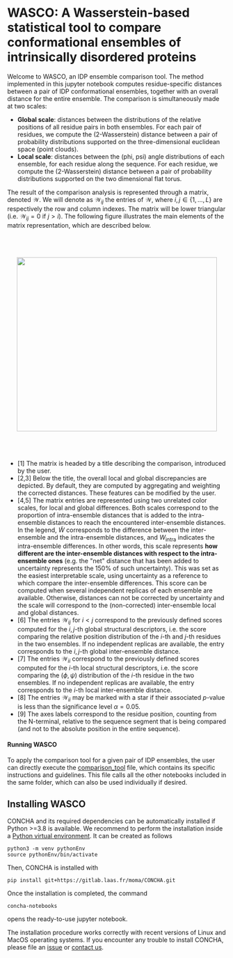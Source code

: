 # WASCO: A Wasserstein-based statistical tool to compare conformational ensembles of intrinsically disordered proteins

Welcome to WASCO, an IDP ensemble comparison tool. The method implemented in this jupyter notebook computes residue-specific distances between a pair of IDP conformational ensembles, together with an overall distance for the entire ensemble. The comparison is simultaneously made at two scales:
* **Global scale**: distances between the distributions of the relative positions of all residue pairs in both ensembles. For each pair of residues, we compute the (2-Wasserstein) distance between a pair of probability distributions supported on the three-dimensional euclidean space (point clouds).
* **Local scale**: distances between the (phi, psi) angle distributions of each ensemble, for each residue along the sequence. For each residue, we compute the (2-Wasserstein) distance between a pair of probability distributions supported on the two dimensional flat torus.

The result of the comparison analysis is represented through a matrix, denoted $`\mathcal{W}`$. We will denote as $`\mathcal{W}_{ij}`$ the entries of $`\mathcal{W}`$, where $`i,j\in\lbrace 1,\ldots,L\rbrace`$ are respectively the row and column indexes. The matrix will be lower triangular (i.e. $`\mathcal{W}_{ij}=0`$ if $`j>i`$). The following figure illustrates the main elements of the matrix representation, which are described below.

<br />
<br />
<br />
<div align="center">
<img src="toymatrix.png"  width="460" height="400">
</div>
<br />
<br />
<br />

- [1] The matrix is headed by a title describing the comparison, introduced by the user. 
- [2,3] Below the title, the overall local and global discrepancies are depicted. By default, they are computed by aggregating and weighting the corrected distances. These features can be modified by the user.
- [4,5] The matrix entries are represented using two unrelated color scales, for local and global differences. Both scales correspond to the proportion of intra-ensemble distances that is added to the intra-ensemble distances to reach the encountered inter-ensemble distances. In the legend, $`\tilde{W}`$ corresponds to the difference between the inter-ensemble and the intra-ensemble distances, and $`W_{\mathrm{intra}}`$ indicates the intra-ensemble differences. In other words, this scale represents **how different are the inter-ensemble distances with respect to the intra-ensemble ones** (e.g. the "net" distance that has been added to uncertainty represents the 150% of such uncertainty). This was set as the easiest interpretable scale, using uncertainty as a reference to which compare the inter-ensemble differences. This score can be computed when several independent replicas of each ensemble are available. Otherwise, distances can not be corrected by uncertainty and the scale will correspond to the (non-corrected) inter-ensemble local and global distances.
- [6] The entries $`\mathcal{W}_{ij}`$ for $`i< j`$ correspond to the previously defined scores computed for the $`i,j`$-th global structural descriptors, i.e. the score comparing the relative position distribution of the $`i`$-th and $`j`$-th residues in the two ensembles. If no independent replicas are available, the entry corresponds to the $`i,j`$-th global inter-ensemble distance.
- [7] The entries $`\mathcal{W}_{ii}`$ correspond to the previously defined scores computed for the $`i`$-th local structural descriptors, i.e. the score comparing the $`(\phi,\psi)`$ distribution of the $`i`$-th residue in the two ensembles. If no independent replicas are available, the entry corresponds to the $`i`$-th local inter-ensemble distance.
- [8] The entries $`\mathcal{W}_{ii}`$ may be marked with a star if their associated $p$-value is less than the significance level $`\alpha=0.05`$.
- [9] The axes labels correspond to the residue position, counting from the N-terminal, relative to the sequence segment that is being compared (and not to the absolute position in the entire sequence).

#### Running WASCO

To apply the comparison tool for a given pair of IDP ensembles, the user can directly execute the [comparison_tool](https://gitlab.laas.fr/moma/WASCO/-/blob/master/wasco/comparison_tool.ipynb) file, which contains its specific instructions and guidelines. This file calls all the other notebooks included in the same folder, which can also be used individually if desired. 

## Installing WASCO

CONCHA and its required dependencies can be automatically installed if Python >=3.8 is available. We recommend to perform the installation inside a [Python virtual environment](https://packaging.python.org/en/latest/guides/installing-using-pip-and-virtual-environments/). It can be created as follows
```
python3 -m venv pythonEnv
source pythonEnv/bin/activate
```
Then, CONCHA is installed with
```
pip install git+https://gitlab.laas.fr/moma/CONCHA.git
```
Once the installation is completed, the command
```
concha-notebooks
```
opens the ready-to-use jupyter notebook.

The installation procedure works correctly with recent versions of Linux and MacOS operating systems. If you encounter any trouble to install CONCHA, please file an [issue](https://gitlab.laas.fr/moma/WASCO/-/issues) or [contact us](mailto:javier.gonzalez-delgado@math.univ-toulouse.fr).

